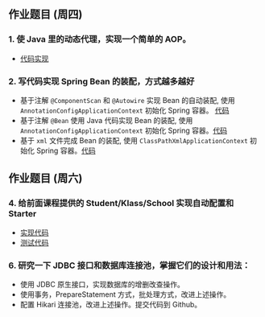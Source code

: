 ## 作业题目 (周四)
### 1. 使 Java 里的动态代理，实现一个简单的 AOP。
* [代码实现](https://github.com/0x12FD16B/JAVA-000/tree/main/Week_05/week05_assignment_01/src/main/java/io/x16fd16b/assignment01)
### 2. 写代码实现 Spring Bean 的装配，方式越多越好
* 基于注解 `@ComponentScan` 和 `@Autowire` 实现 Bean 的自动装配, 使用 `AnnotationConfigApplicationContext` 初始化 Spring 容器。 [代码](https://github.com/0x12FD16B/JAVA-000/tree/main/Week_05/week05_assignment_02/src/main/java/io/x16fd16b/assignment02/beanware/auto)
* 基于注解 `@Bean` 使用 Java 代码实现 Bean 的装配, 使用 `AnnotationConfigApplicationContext` 初始化 Spring 容器。[代码](https://github.com/0x12FD16B/JAVA-000/tree/main/Week_05/week05_assignment_02/src/main/java/io/x16fd16b/assignment02/beanware/config)
* 基于 `xml` 文件完成 Bean 的装配, 使用 `ClassPathXmlApplicationContext` 初始化 Spring 容器。[代码](https://github.com/0x12FD16B/JAVA-000/tree/main/Week_05/week05_assignment_02/src/main/java/io/x16fd16b/assignment02/beanware/xml)

## 作业题目 (周六)
### 4. 给前面课程提供的 Student/Klass/School 实现自动配置和 Starter
* [实现代码](https://github.com/0x12FD16B/JAVA-000/tree/main/Week_05/week05_assignment_03/src/main/java/io/x16fd16b/assignment03/school/starter)
* [测试代码](https://github.com/0x12FD16B/JAVA-000/tree/main/Week_05/week05_assignment_03/src/test)

### 6. 研究一下 JDBC 接口和数据库连接池，掌握它们的设计和用法：
* 使用 JDBC 原生接口，实现数据库的增删改查操作。
* 使用事务，PrepareStatement 方式，批处理方式，改进上述操作。
* 配置 Hikari 连接池，改进上述操作。提交代码到 Github。